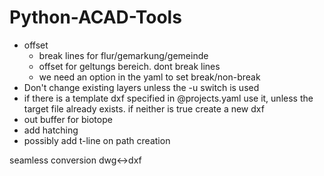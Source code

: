# Python-ACAD-Tools

- offset
    - break lines for flur/gemarkung/gemeinde
    - offset for geltungs bereich. dont break lines
    - we need an option in the yaml to set break/non-break
- Don't change existing layers unless the -u switch is used
- if there is a template dxf specified in @projects.yaml use it, unless the target file already exists. if neither is true create a new dxf
- out buffer for biotope
- add hatching
- possibly add t-line on path creation

seamless conversion dwg<->dxf
